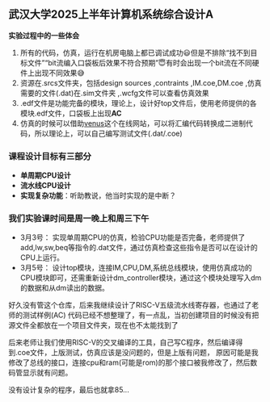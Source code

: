 ## 武汉大学2025上半年计算机系统综合设计A
**实验过程中的一些体会**
1. 所有的代码，仿真，运行在机房电脑上都已调试成功:smiley:但是不排除“找不到目标文件”“bit流编入口袋板后效果不符合预期”:innocent:有时会出现一个bit流在不同硬件上出现不同效果:sweat_smile:
2. 资源在.srcs文件夹，包括design sources ,contraints ,IM.coe,DM.coe ,仿真需要的文件(.dat)在.sim文件夹 ,.wcfg文件可以查看仿真效果
3. .edf文件是功能完备的模块，理论上，设计好top文件后，使用老师提供的各模块.edf文件，口袋板上出现**AC**
4. 仿真的时候可以借助[venus](https://venus.cs61c.org/)这个在线网站，可以将汇编代码转换成二进制代码，所以理论上，可以自己编写测试文件(.dat/.coe)
### 课程设计目标有三部分
- **单周期CPU设计**
- **流水线CPU设计**
- **实现复杂功能**：听助教说，他当时实现的是中断？
### 我们实验课时间是周一晚上和周三下午
- 3月3号： 实现单周期CPU的仿真，检验CPU功能是否完备，老师提供了add,lw,sw,beq等指令的.dat文件，通过仿真检查这些指令是否可以在设计的CPU上运行。
- 3月5号： 设计top模块，连接IM,CPU,DM,系统总线模块，使用仿真成功的CPU模块即可，还需重新设计dm_controller模块，通过这个模块处理写入dm的数据和从dm读出的数据。

好久没有管这个仓库，后来我继续设计了RISC-V五级流水线寄存器，也通过了老师的测试样例(AC)
代码已经不想整理了，有一点乱，当初创建项目的时候没有把源文件全都放在一个项目文件夹，现在也不太能找到了

后来老师让我们使用RISC-V的交叉编译的工具，自己写C程序，然后编译得到.coe文件，上版测试，仿真应该是没问题的，但是上版有问题，
原因可能是我修改了总线的接口，连接cpu和ram(可能是rom)的那个接口被我修改了，然后数码管显示就有问题。

没有设计复杂的程序，最后也就拿85...
